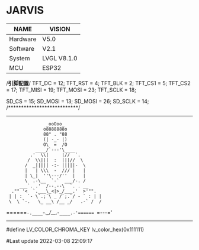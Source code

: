 # JARVIS

| NAME     | VISION      |
|----------|-------------|
| Hardware | V5.0        |
| Software | V2.1        |
| System   | LVGL V8.1.0 |
| MCU      | ESP32       |

/**********引脚配置**********/
TFT_DC = 12;
TFT_RST = 4;
TFT_BLK = 2;
TFT_CS1 = 5;
TFT_CS2 = 17;
TFT_MISI = 19;
TFT_MOSI = 23;
TFT_SCLK = 18;

SD_CS = 15;
SD_MOSI = 13;
SD_MOSI = 26;
SD_SCLK = 14;
/***************************/

*********************************************
                   _ooOoo_
                  o8888888o
                  88" . "88
                  (| -_- |)
                  O\  =  /O
               ____/`---'\____
             .'  \\|     |//  `.
            /  \\|||  :  |||//  \
           /  _||||| -:- |||||-  \
           |   | \\\  -  /// |   |
           | \_|  ''\---/''  |   |
           \  .-\__  `-`  ___/-. /
         ___`. .'  /--.--\  `. . __
      ."" '<  `.___\_<|>_/___.'  >'"".
     | | :  `- \`.;`\ _ /`;.`/ - ` : | |
     \  \ `-.   \_ __\ /__ _/   .-` /  /
======`-.____`-.___\_____/___.-`____.-'======
                   `=---='
*********************************************

#define LV_COLOR_CHROMA_KEY lv_color_hex(0x111111)


#Last update
2022-03-08 22:09:17